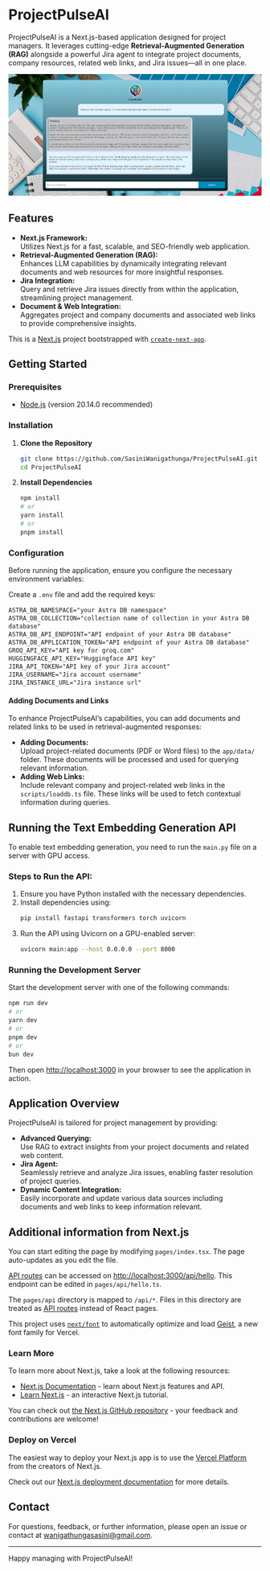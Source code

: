 # ProjectPulseAI

ProjectPulseAI is a Next.js-based application designed for project managers. It leverages cutting-edge **Retrieval-Augmented Generation (RAG)** alongside a powerful Jira agent to integrate project documents, company resources, related web links, and Jira issues—all in one place.

![ProjectPulseAI Banner](example.png)

## Features

- **Next.js Framework:**  
  Utilizes Next.js for a fast, scalable, and SEO-friendly web application.
- **Retrieval-Augmented Generation (RAG):**  
  Enhances LLM capabilities by dynamically integrating relevant documents and web resources for more insightful responses.
- **Jira Integration:**  
  Query and retrieve Jira issues directly from within the application, streamlining project management.
- **Document & Web Integration:**  
  Aggregates project and company documents and associated web links to provide comprehensive insights.

This is a [Next.js](https://nextjs.org) project bootstrapped with [`create-next-app`](https://nextjs.org/docs/pages/api-reference/create-next-app).

## Getting Started

### Prerequisites

- [Node.js](https://nodejs.org/) (version 20.14.0 recommended)

### Installation

1. **Clone the Repository**
   ```bash
   git clone https://github.com/SasiniWanigathunga/ProjectPulseAI.git
   cd ProjectPulseAI
   ```

2. **Install Dependencies**
   ```bash
   npm install
   # or
   yarn install
   # or
   pnpm install
   ```

### Configuration

Before running the application, ensure you configure the necessary environment variables:

Create a `.env` file and add the required keys:
```env
ASTRA_DB_NAMESPACE="your Astra DB namespace"
ASTRA_DB_COLLECTION="collection name of collection in your Astra DB database"
ASTRA_DB_API_ENDPOINT="API endpoint of your Astra DB database"
ASTRA_DB_APPLICATION_TOKEN="API endpoint of your Astra DB database"
GROQ_API_KEY="API key for groq.com"
HUGGINGFACE_API_KEY="Huggingface API key"
JIRA_API_TOKEN="API key of your Jira account"
JIRA_USERNAME="Jira account username"
JIRA_INSTANCE_URL="Jira instance url"
```

#### Adding Documents and Links
To enhance ProjectPulseAI’s capabilities, you can add documents and related links to be used in retrieval-augmented responses:

- **Adding Documents:**  
  Upload project-related documents (PDF or Word files) to the `app/data/` folder. These documents will be processed and used for querying relevant information.
- **Adding Web Links:**  
  Include relevant company and project-related web links in the `scripts/loaddb.ts` file. These links will be used to fetch contextual information during queries.

## Running the Text Embedding Generation API

To enable text embedding generation, you need to run the `main.py` file on a server with GPU access.

### Steps to Run the API:
1. Ensure you have Python installed with the necessary dependencies.
2. Install dependencies using:
   ```bash
   pip install fastapi transformers torch uvicorn
   ```
3. Run the API using Uvicorn on a GPU-enabled server:
   ```bash
   uvicorn main:app --host 0.0.0.0 --port 8000
   ```

### Running the Development Server

Start the development server with one of the following commands:
```bash
npm run dev
# or
yarn dev
# or
pnpm dev
# or
bun dev
```
Then open [http://localhost:3000](http://localhost:3000) in your browser to see the application in action.

## Application Overview

ProjectPulseAI is tailored for project management by providing:

- **Advanced Querying:**  
  Use RAG to extract insights from your project documents and related web content.
- **Jira Agent:**  
  Seamlessly retrieve and analyze Jira issues, enabling faster resolution of project queries.
- **Dynamic Content Integration:**  
  Easily incorporate and update various data sources including documents and web links to keep information relevant.

## Additional information from Next.js

You can start editing the page by modifying `pages/index.tsx`. The page auto-updates as you edit the file.

[API routes](https://nextjs.org/docs/pages/building-your-application/routing/api-routes) can be accessed on [http://localhost:3000/api/hello](http://localhost:3000/api/hello). This endpoint can be edited in `pages/api/hello.ts`.

The `pages/api` directory is mapped to `/api/*`. Files in this directory are treated as [API routes](https://nextjs.org/docs/pages/building-your-application/routing/api-routes) instead of React pages.

This project uses [`next/font`](https://nextjs.org/docs/pages/building-your-application/optimizing/fonts) to automatically optimize and load [Geist](https://vercel.com/font), a new font family for Vercel.

### Learn More

To learn more about Next.js, take a look at the following resources:

- [Next.js Documentation](https://nextjs.org/docs) - learn about Next.js features and API.
- [Learn Next.js](https://nextjs.org/learn-pages-router) - an interactive Next.js tutorial.

You can check out [the Next.js GitHub repository](https://github.com/vercel/next.js) - your feedback and contributions are welcome!

### Deploy on Vercel

The easiest way to deploy your Next.js app is to use the [Vercel Platform](https://vercel.com/new?utm_medium=default-template&filter=next.js&utm_source=create-next-app&utm_campaign=create-next-app-readme) from the creators of Next.js.

Check out our [Next.js deployment documentation](https://nextjs.org/docs/pages/building-your-application/deploying) for more details.

## Contact

For questions, feedback, or further information, please open an issue or contact at [wanigathungasasini@gmail.com](mailto:wanigathungasasini@gmail.com).

---

Happy managing with ProjectPulseAI!
